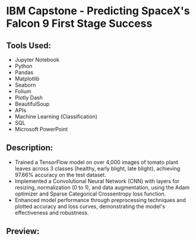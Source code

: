 # IBM Capstone - Predicting SpaceX's Falcon 9 First Stage Success 
## Tools Used:
- Jupyter Notebook
- Python
- Pandas
- Matplotlib
- Seaborn
- Folium
- Plotly Dash
- BeautifulSoup
- APIs
- Machine Learning (Classification)
- SQL
- Microsoft PowerPoint
## Description:
- Trained a TensorFlow model on over 4,000 images of tomato plant leaves across 3 classes (healthy, early blight, late blight), achieving 97.66% accuracy on the test dataset.
- Implemented a Convolutional Neural Network (CNN) with layers for resizing, normalization (0 to 1), and data augmentation, using the Adam optimizer and Sparse Categorical Crossentropy loss function.
- Enhanced model performance through preprocessing techniques and plotted accuracy and loss curves, demonstrating the model's effectiveness and robustness.
## Preview:
